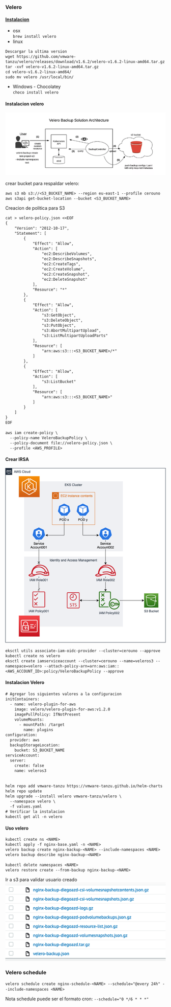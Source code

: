 ### Velero  

#### [Instalacion](https://velero.io/docs/v1.6/basic-install/)  
- osx  
`brew install velero`  
- linux  
```
Descargar la ultima version
wget https://github.com/vmware-tanzu/velero/releases/download/v1.6.2/velero-v1.6.2-linux-amd64.tar.gz
tar -xvf velero-v1.6.2-linux-amd64.tar.gz
cd velero-v1.6.2-linux-amd64/
sudo mv velero /usr/local/bin/
```  
- Windows - Chocolatey  
`choco install velero`  

#### Instalacion velero  
![alt velero](images/velero.png)  

crear bucket para respaldar velero:
```
aws s3 mb s3://<S3_BUCKET_NAME> --region eu-east-1 --profile cerouno
aws s3api get-bucket-location --bucket <S3_BUCKET_NAME>
```  

Creacion de politica para S3  
```
cat > velero-policy.json <<EOF
{
    "Version": "2012-10-17",
    "Statement": [
        {
            "Effect": "Allow",
            "Action": [
                "ec2:DescribeVolumes",
                "ec2:DescribeSnapshots",
                "ec2:CreateTags",
                "ec2:CreateVolume",
                "ec2:CreateSnapshot",
                "ec2:DeleteSnapshot"
            ],
            "Resource": "*"
        },
        {
            "Effect": "Allow",
            "Action": [
                "s3:GetObject",
                "s3:DeleteObject",
                "s3:PutObject",
                "s3:AbortMultipartUpload",
                "s3:ListMultipartUploadParts"
            ],
            "Resource": [
                "arn:aws:s3:::<S3_BUCKET_NAME>/*"
            ]
        },
        {
            "Effect": "Allow",
            "Action": [
                "s3:ListBucket"
            ],
            "Resource": [
                "arn:aws:s3:::<S3_BUCKET_NAME>"
            ]
        }
    ]
}
EOF

aws iam create-policy \
  --policy-name VeleroBackupPolicy \
  --policy-document file://velero-policy.json \
  --profile <AWS_PROFILE>
```

#### Crear IRSA  
![alt IRSA](images/IRSA.png)  
```
eksctl utils associate-iam-oidc-provider --cluster=cerouno --approve
kubectl create ns velero
eksctl create iamserviceaccount --cluster=cerouno --name=veleros3 --namespace=velero --attach-policy-arn=arn:aws:iam::<AWS_ACCOUNT_ID>:policy/VeleroBackupPolicy --approve
```  

#### Instalacion Velero  
```
# Agregar los siguientes valores a la configuracion
initContainers:
  - name: velero-plugin-for-aws
    image: velero/velero-plugin-for-aws:v1.2.0
    imagePullPolicy: IfNotPresent
    volumeMounts:
      - mountPath: /target
        name: plugins
configuration:
  provider: aws
  backupStorageLocation:
    bucket: S3_BUCKET_NAME
serviceAccount:
  server:
    create: false
    name: veleros3


helm repo add vmware-tanzu https://vmware-tanzu.github.io/helm-charts
helm repo update
helm upgrade --install velero vmware-tanzu/velero \
  --namespace velero \
  -f values.yaml
# Verificar la instalacion
kubectl get all -n velero
```  

#### Uso velero  
```
kubectl create ns <NAME>
kubectl apply -f nginx-base.yaml -n <NAME>
velero backup create nginx-backup-<NAME> --include-namespaces <NAME>
velero backup describe nginx-backup-<NAME>

kubectl delete namespaces <NAME>
velero restore create --from-backup nginx-backup-<NAME>
```  
Ir a s3 para validar usuario creado    
![alt s3](images/velero-s3.png)  

### Velero schedule  
`velero schedule create nginx-schedule-<NAME> --schedule="@every 24h" --include-namespaces <NAME>`  

Nota schedule puede ser el formato cron: `--schedule="0 */6 * * *"`
